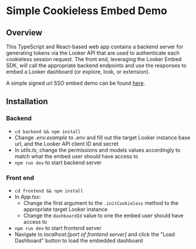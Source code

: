 # Simple Cookieless Embed Demo

## Overview

This TypeScript and React-based web app contains a backend server for generating tokens via the Looker API that are used to authenticate each cookieless session request. The front end, leveraging the Looker Embed SDK, will call the appropriate backend endpoints and use the responses to embed a Looker dashboard (or explore, look, or extension).

A simple signed url SSO embed demo can be found [here](https://github.com/rbob86/simple-signed-url-embed).

## Installation

### Backend

- `cd backend && npm install`
- Change _.env.example_ to _.env_ and fill out the target Looker instance base url, and the Looker API client ID and secret
- In _utils.ts_, change the permissions and models values accordingly to match what the embed user should have access to
- `npm run dev` to start backend server

### Front end

- `cd frontend && npm install`
- In _App.tsx_:
  - Change the first argument to the `.initCookieless` method to the appropriate target Looker instance
  - Change the `dashboardId` value to one the embed user should have access to
- `npm run dev` to start frontend server
- Navigate to _localhost:[port of frontend server]_ and click the "Load Dashboard" button to load the embedded dashboard
